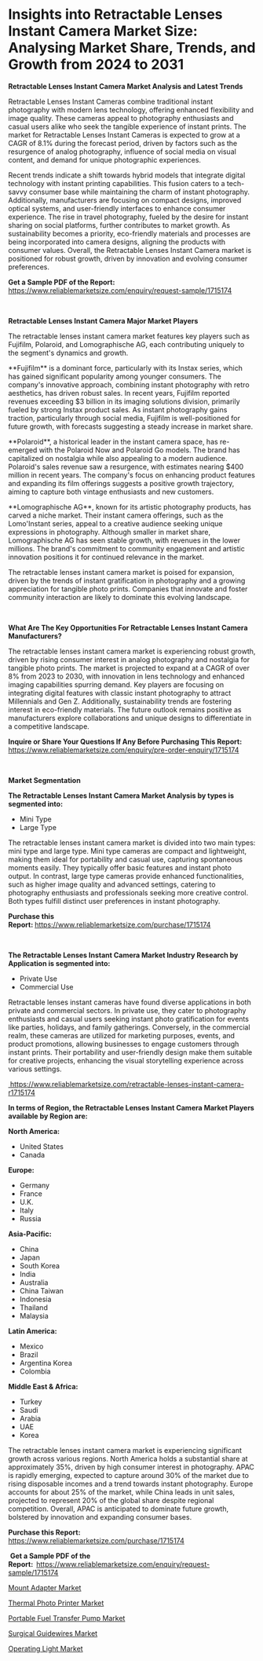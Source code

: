 <p><h1>Insights into Retractable Lenses Instant Camera Market Size: Analysing Market Share, Trends, and Growth from 2024 to 2031</h1></p><p><strong>Retractable Lenses Instant Camera Market Analysis and Latest Trends</strong></p>
<p><p>Retractable Lenses Instant Cameras combine traditional instant photography with modern lens technology, offering enhanced flexibility and image quality. These cameras appeal to photography enthusiasts and casual users alike who seek the tangible experience of instant prints. The market for Retractable Lenses Instant Cameras is expected to grow at a CAGR of 8.1% during the forecast period, driven by factors such as the resurgence of analog photography, influence of social media on visual content, and demand for unique photographic experiences.</p><p>Recent trends indicate a shift towards hybrid models that integrate digital technology with instant printing capabilities. This fusion caters to a tech-savvy consumer base while maintaining the charm of instant photography. Additionally, manufacturers are focusing on compact designs, improved optical systems, and user-friendly interfaces to enhance consumer experience. The rise in travel photography, fueled by the desire for instant sharing on social platforms, further contributes to market growth. As sustainability becomes a priority, eco-friendly materials and processes are being incorporated into camera designs, aligning the products with consumer values. Overall, the Retractable Lenses Instant Camera market is positioned for robust growth, driven by innovation and evolving consumer preferences.</p></p>
<p><strong>Get a Sample PDF of the Report:&nbsp;</strong> <a href="https://www.reliablemarketsize.com/enquiry/request-sample/1715174?utm_campaign=1103&utm_medium=2&utm_source=Github&utm_content=ia&utm_term=23102024&utm_id=retractable-lenses-instant-camera">https://www.reliablemarketsize.com/enquiry/request-sample/1715174</a></p>
<p>&nbsp;</p>
<p><strong>Retractable Lenses Instant Camera Major Market Players</strong></p>
<p><p>The retractable lenses instant camera market features key players such as Fujifilm, Polaroid, and Lomographische AG, each contributing uniquely to the segment's dynamics and growth.</p><p>**Fujifilm** is a dominant force, particularly with its Instax series, which has gained significant popularity among younger consumers. The company's innovative approach, combining instant photography with retro aesthetics, has driven robust sales. In recent years, Fujifilm reported revenues exceeding $3 billion in its imaging solutions division, primarily fueled by strong Instax product sales. As instant photography gains traction, particularly through social media, Fujifilm is well-positioned for future growth, with forecasts suggesting a steady increase in market share.</p><p>**Polaroid**, a historical leader in the instant camera space, has re-emerged with the Polaroid Now and Polaroid Go models. The brand has capitalized on nostalgia while also appealing to a modern audience. Polaroid's sales revenue saw a resurgence, with estimates nearing $400 million in recent years. The company's focus on enhancing product features and expanding its film offerings suggests a positive growth trajectory, aiming to capture both vintage enthusiasts and new customers.</p><p>**Lomographische AG**, known for its artistic photography products, has carved a niche market. Their instant camera offerings, such as the Lomo'Instant series, appeal to a creative audience seeking unique expressions in photography. Although smaller in market share, Lomographische AG has seen stable growth, with revenues in the lower millions. The brand's commitment to community engagement and artistic innovation positions it for continued relevance in the market.</p><p>The retractable lenses instant camera market is poised for expansion, driven by the trends of instant gratification in photography and a growing appreciation for tangible photo prints. Companies that innovate and foster community interaction are likely to dominate this evolving landscape.</p></p>
<p>&nbsp;</p>
<p><strong>What Are The Key Opportunities For Retractable Lenses Instant Camera Manufacturers?</strong></p>
<p><p>The retractable lenses instant camera market is experiencing robust growth, driven by rising consumer interest in analog photography and nostalgia for tangible photo prints. The market is projected to expand at a CAGR of over 8% from 2023 to 2030, with innovation in lens technology and enhanced imaging capabilities spurring demand. Key players are focusing on integrating digital features with classic instant photography to attract Millennials and Gen Z. Additionally, sustainability trends are fostering interest in eco-friendly materials. The future outlook remains positive as manufacturers explore collaborations and unique designs to differentiate in a competitive landscape.</p></p>
<p><strong>Inquire or Share Your Questions If Any Before Purchasing This Report:</strong> <a href="https://www.reliablemarketsize.com/enquiry/pre-order-enquiry/1715174?utm_campaign=1103&utm_medium=2&utm_source=Github&utm_content=ia&utm_term=23102024&utm_id=retractable-lenses-instant-camera">https://www.reliablemarketsize.com/enquiry/pre-order-enquiry/1715174</a></p>
<p>&nbsp;</p>
<p><strong>Market Segmentation</strong></p>
<p><strong>The Retractable Lenses Instant Camera Market Analysis by types is segmented into:</strong></p>
<p><ul><li>Mini Type</li><li>Large Type</li></ul></p>
<p><p>The retractable lenses instant camera market is divided into two main types: mini type and large type. Mini type cameras are compact and lightweight, making them ideal for portability and casual use, capturing spontaneous moments easily. They typically offer basic features and instant photo output. In contrast, large type cameras provide enhanced functionalities, such as higher image quality and advanced settings, catering to photography enthusiasts and professionals seeking more creative control. Both types fulfill distinct user preferences in instant photography.</p></p>
<p><strong>Purchase this Report:&nbsp;</strong><a href="https://www.reliablemarketsize.com/purchase/1715174?utm_campaign=1103&utm_medium=2&utm_source=Github&utm_content=ia&utm_term=23102024&utm_id=retractable-lenses-instant-camera">https://www.reliablemarketsize.com/purchase/1715174</a></p>
<p>&nbsp;</p>
<p><strong>The Retractable Lenses Instant Camera Market Industry Research by Application is segmented into:</strong></p>
<p><ul><li>Private Use</li><li>Commercial Use</li></ul></p>
<p><p>Retractable lenses instant cameras have found diverse applications in both private and commercial sectors. In private use, they cater to photography enthusiasts and casual users seeking instant photo gratification for events like parties, holidays, and family gatherings. Conversely, in the commercial realm, these cameras are utilized for marketing purposes, events, and product promotions, allowing businesses to engage customers through instant prints. Their portability and user-friendly design make them suitable for creative projects, enhancing the visual storytelling experience across various settings.</p></p>
<p><a href="https://www.reliablemarketsize.com/retractable-lenses-instant-camera-r1715174?utm_campaign=1103&utm_medium=2&utm_source=Github&utm_content=ia&utm_term=23102024&utm_id=retractable-lenses-instant-camera">&nbsp;https://www.reliablemarketsize.com/retractable-lenses-instant-camera-r1715174</a></p>
<p><strong>In terms of Region, the Retractable Lenses Instant Camera Market Players available by Region are:</strong></p>
<p>
    <p> <strong> North America: </strong>
        <ul>
            <li>United States</li>
            <li>Canada</li>
        </ul>
        </p> 
    <p> <strong> Europe: </strong>
        <ul>
            <li>Germany</li>
            <li>France</li>
            <li>U.K.</li>
            <li>Italy</li>
            <li>Russia</li>
        </ul>
        </p> 
    <p> <strong> Asia-Pacific: </strong>
        <ul>
            <li>China</li>
            <li>Japan</li>
            <li>South Korea</li>
            <li>India</li>
            <li>Australia</li>
            <li>China Taiwan</li>
            <li>Indonesia</li>
            <li>Thailand</li>
            <li>Malaysia</li>
        </ul>
        </p> 
    <p> <strong> Latin America: </strong>
        <ul>
            <li>Mexico</li>
            <li>Brazil</li>
            <li>Argentina Korea</li>
            <li>Colombia</li>
        </ul>
        </p> 
    <p> <strong> Middle East & Africa: </strong>
        <ul>
            <li>Turkey</li>
            <li>Saudi</li>
            <li>Arabia</li>
            <li>UAE</li>
            <li>Korea</li>
        </ul>
    </p>
    </p>
<p><p>The retractable lenses instant camera market is experiencing significant growth across various regions. North America holds a substantial share at approximately 35%, driven by high consumer interest in photography. APAC is rapidly emerging, expected to capture around 30% of the market due to rising disposable incomes and a trend towards instant photography. Europe accounts for about 25% of the market, while China leads in unit sales, projected to represent 20% of the global share despite regional competition. Overall, APAC is anticipated to dominate future growth, bolstered by innovation and expanding consumer bases.</p></p>
<p><strong>Purchase this Report: </strong><a href="https://www.reliablemarketsize.com/purchase/1715174?utm_campaign=1103&utm_medium=2&utm_source=Github&utm_content=ia&utm_term=23102024&utm_id=retractable-lenses-instant-camera">https://www.reliablemarketsize.com/purchase/1715174</a></p>
<p>&nbsp;<strong>Get a Sample PDF of the Report:&nbsp;&nbsp;</strong><a href="https://www.reliablemarketsize.com/enquiry/request-sample/1715174?utm_campaign=1103&utm_medium=2&utm_source=Github&utm_content=ia&utm_term=23102024&utm_id=retractable-lenses-instant-camera">https://www.reliablemarketsize.com/enquiry/request-sample/1715174</a></p>
<p><strong></strong></p>
<p><p><a href="https://github.com/chr1i1herth/Market-Research-Report-List-1/blob/main/mount-adapter-market.md?utm_campaign=1103&utm_medium=2&utm_source=Github&utm_content=ia&utm_term=23102024&utm_id=retractable-lenses-instant-camera">Mount Adapter Market</a></p><p><a href="https://github.com/gdfhhhj/Market-Research-Report-List-6/blob/main/thermal-photo-printer-market.md?utm_campaign=1103&utm_medium=2&utm_source=Github&utm_content=ia&utm_term=23102024&utm_id=retractable-lenses-instant-camera">Thermal Photo Printer Market</a></p><p><a href="https://issuu.com/reportprime-2/docs/portable-fuel-transfer-pump-market-_1e378db769ed19?utm_campaign=1103&utm_medium=2&utm_source=Github&utm_content=ia&utm_term=23102024&utm_id=retractable-lenses-instant-camera">Portable Fuel Transfer Pump Market</a></p><p><a href="https://www.linkedin.com/pulse/global-surgical-guidewires-market-forecast-2024-2031-trends-vmeee?utm_campaign=1103&utm_medium=2&utm_source=Github&utm_content=ia&utm_term=23102024&utm_id=retractable-lenses-instant-camera">Surgical Guidewires Market</a></p><p><a href="https://www.linkedin.com/pulse/operating-light-revenue-growth-report-2024-2031-heuristic-markets-qa64e?utm_campaign=1103&utm_medium=2&utm_source=Github&utm_content=ia&utm_term=23102024&utm_id=retractable-lenses-instant-camera">Operating Light Market</a></p></p>